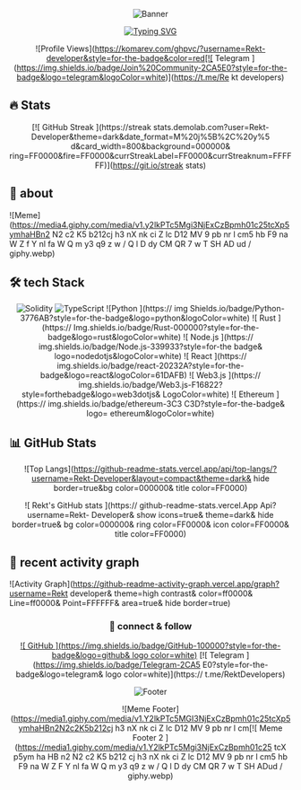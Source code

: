 <div align="center">

![Banner](https://capsule-render.vercel.app/api?type=waving&color=ff0000&height=200&section=header&text=REKT%20DEVELOPER&fontSize=60&animation=fadeIn&fontColor=ffffff)

[![Typing SVG](https://readme-typing-svg.herokuapp.com?font=IBM+Plex+Mono&weight=700&size=24&duration=2000&pause=1000&color=FF0000&center=true&vCenter=true&random=false&width=600&height=60&lines=Web3+%26+Blockchain+Developer;Smart+Contract+Security+Expert;DApps+%26+DeFi+specialist)](https://git.io/typing-svg)

![Profile Views](https://komarev.com/ghpvc/?username=Rekt-developer&style=for-the-badge&color=red[![ Telegram ](https://img.shields.io/badge/Join%20Community-2CA5E0?style=for-the-badge&logo=telegram&logoColor=white)](https://t.me/Re kt developers)

</div>

## 🔥 Stats
<div align="center">

[![ GitHub Streak ](https://streak stats.demolab.com?user=Rekt-Developer&theme=dark&date_format=M%20j%5B%2C%20y%5 d&card_width=800&background=000000& ring=FF0000&fire=FF0000&currStreakLabel=FF0000&currStreaknum=FFFFFF)](https://git.io/streak stats)

</div>

## 💫 about

![Meme](https://media4.giphy.com/media/v1.y2lkPTc5Mgi3NjExCzBpmh01c25tcXp5ymhaHBn2 N2 c2 K5 b212cj h3 nX nk ci Z lc D12 MV 9 pb nr l cm5 hb F9 na W Z f Y nl fa W Q m y3 q9 z w / Q l D dy CM QR 7 w T SH AD ud / giphy.webp)

## 🛠 tech Stack
<div align="center">

![Solidity](https://img.shields.io/badge/Solidity-363636?style=for-the-badge&logo=solidity&logoColor=white)
![TypeScript](https://img.shields.io/badge/TypeScript-007ACC?style=for-the-badge&logo=typescript&logoColor=white)
![Python ](https:// img Shields.io/badge/Python-3776AB?style=for-the-badge&logo=python&logoColor=white)
![ Rust ](https:// Img.shields.io/badge/Rust-000000?style=for-the-badge&logo=rust&logoColor=white)
![ Node.js ](https:// img.shields.io/badge/Node.js-339933?style=for-the badge& logo=nodedotjs&logoColor=white)
![ React ](https:// img.shields.io/badge/react-20232A?style=for-the-badge&logo=react&logoColor=61DAFB)
![ Web3.js ](https:// img.shields.io/badge/Web3.js-F16822?style=forthebadge&logo=web3dotjs& LogoColor=white)
![ Ethereum ](https:// img.shields.io/badge/ethereum-3C3 C3D?style=for-the-badge& logo= ethereum&logoColor=white)

</div>

## 📊 GitHub Stats
<div align="center">

![Top Langs](https://github-readme-stats.vercel.app/api/top-langs/?username=Rekt-Developer&layout=compact&theme=dark& hide border=true&bg color=000000& title color=FF0000)

![ Rekt's GitHub stats ](https:// github-readme-stats.vercel.App Api? username=Rekt- Developer& show icons=true& theme=dark& hide border=true& bg color=000000& ring color=FF0000& icon color=FF0000& title color=FF0000)

</div>

## 🎯 recent activity graph
![Activity Graph](https://github-readme-activity-graph.vercel.app/graph?username=Rekt developer& theme=high contrast& color=ff0000& Line=ff0000& Point=FFFFFF& area=true& hide border=true)

<div align="center">

### 🤝 connect & follow
[![ GitHub ](https://img.shields.io/badge/GitHub-100000?style=for-the-badge&logo=github& logo color=white)](https://github.com/Rekt-Developer)
[![ Telegram ](https://img.shields.io/badge/Telegram-2CA5 E0?style=for-the-badge&logo=telegram& logo color=white)](https:// t.me/RektDevelopers)

</div>

<div align="center">

![Footer](https://capsule-render.vercel.app/api?type=waving&color=ff0000&height=100&section=footer)

![Meme Footer](https://media1.giphy.com/media/v1.Y2lkPTc5MGI3NjExCzBpmh01c25tcXp5ymhaHBn2N2c2K5b212cj h3 nX nk ci Z lc D12 MV 9 pb nr l cm[![ Meme Footer 2 ](https://media1.giphy.com/media/v1.Y2lkPTc5Mgi3NjExCzBpmh01c25 tcX p5ym ha HB n2 N2 c2 K5 b212 cj h3 nX nk ci Z lc D12 MV 9 pb nr l cm5 hb F9 na W Z F Y nl fa W Q m y3 q9 z w / Q l D dy CM QR 7 w T SH ADud / giphy.webp)

</div>
